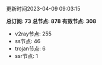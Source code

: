 更新时间2023-04-09 09:03:15

**总订阅: 73**
**总节点: 878**
**有效节点: 308**
- v2ray节点: 255
- ss节点: 46
- trojan节点: 6
- ssr节点: 1
